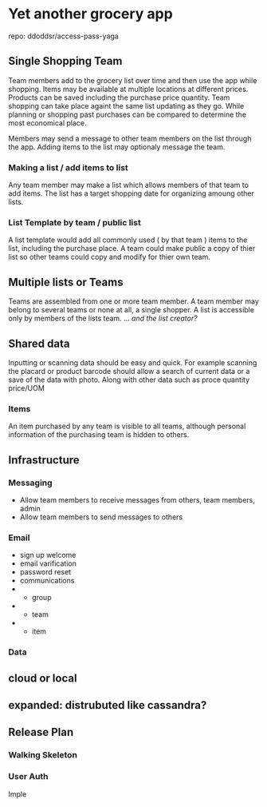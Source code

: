 # Yet another grocery app
repo:  ddoddsr/access-pass-yaga

## Single Shopping Team
Team members add to the grocery list over time and then use the app while shopping. 
Items may be available at multiple locations at different prices.
Products can be saved including the purchase price quantity. 
Team shopping can take place againt the same list updating as they go.
While planning or shopping past purchases can be compared to determine the most economical place.

Members may send a message to other team members on the list through the app.
Adding items to the list may optionaly message the team.


### Making a list / add items to list
Any team member may make a list which allows members of that team to add items. The list has a target shopping date for organizing amoung other lists.

### List Template by team / public list
A list template would add all commonly used ( by that team ) items to the list, including the purchase place.
A team could make public a copy of thier list so other teams could copy and modify for thier own team. 

## Multiple lists or Teams
Teams are assembled from one or more team member. A team member may belong to several teams or none at all, a single shopper.
A list is accessible only by members of the lists team. ... _and the list creator?_ 

## Shared data

Inputting or scanning data should be easy and quick. 
For example scanning the placard or product barcode should allow a search of current data or a save of the data with photo. Along with other data such as proce quantity price/UOM

### Items
An item purchased by any team is visible to all teams, although personal information of the purchasing team is hidden to others.



## Infrastructure 
### Messaging 
* Allow team members to receive messages from others, team members, admin
* Allow team members to send messages to others
### Email
* sign up welcome
* email varification
* password reset
* communications
* * group 
* * team
* * item

### Data
## cloud or local
## expanded: distrubuted like cassandra?

## Release Plan
### Walking Skeleton
### User Auth
Imple